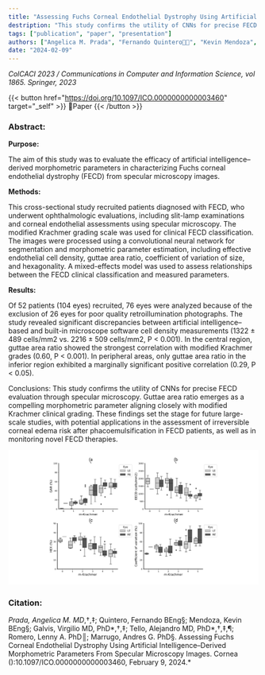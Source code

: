 ```yaml
---
title: "Assessing Fuchs Corneal Endothelial Dystrophy Using Artificial Intelligence–Derived Morphometric Parameters From Specular Microscopy Images"
destription: "This study confirms the utility of CNNs for precise FECD evaluation through specular microscopy. Guttae area ratio emerges as a compelling morphometric parameter aligning closely with modified Krachmer clinical grading. These findings set the stage for future large-scale studies, with potential applications in the assessment of irreversible corneal edema risk after phacoemulsification in FECD patients, as well as in monitoring novel FECD therapies."
tags: ["publication", "paper", "presentation"]
authors: ["Angelica M. Prada", "Fernando Quintero👨‍💻", "Kevin Mendoza", "Virgilio Galvis",  "Alejandro Tello", "Lenny A. Romero", "Andres G. Marrugo"]
date: "2024-02-09"
---
```


*ColCACI 2023 / Communications in Computer and Information Science, vol 1865. Springer, 2023* 

{{< button href="https://doi.org/10.1097/ICO.0000000000003460" target="_self" >}}
🔗Paper
{{< /button >}}

### Abstract: 

**Purpose:**

The aim of this study was to evaluate the efficacy of artificial intelligence–derived morphometric parameters in characterizing Fuchs corneal endothelial dystrophy (FECD) from specular microscopy images.

**Methods:** 

This cross-sectional study recruited patients diagnosed with FECD, who underwent ophthalmologic evaluations, including slit-lamp examinations and corneal endothelial assessments using specular microscopy. The modified Krachmer grading scale was used for clinical FECD classification. The images were processed using a convolutional neural network for segmentation and morphometric parameter estimation, including effective endothelial cell density, guttae area ratio, coefficient of variation of size, and hexagonality. A mixed-effects model was used to assess relationships between the FECD clinical classification and measured parameters.

**Results:**

Of 52 patients (104 eyes) recruited, 76 eyes were analyzed because of the exclusion of 26 eyes for poor quality retroillumination photographs. The study revealed significant discrepancies between artificial intelligence–based and built-in microscope software cell density measurements (1322 ± 489 cells/mm2 vs. 2216 ± 509 cells/mm2, P < 0.001). In the central region, guttae area ratio showed the strongest correlation with modified Krachmer grades (0.60, P < 0.001). In peripheral areas, only guttae area ratio in the inferior region exhibited a marginally significant positive correlation (0.29, P < 0.05).

Conclusions: 
This study confirms the utility of CNNs for precise FECD evaluation through specular microscopy. Guttae area ratio emerges as a compelling morphometric parameter aligning closely with modified Krachmer clinical grading. These findings set the stage for future large-scale studies, with potential applications in the assessment of irreversible corneal edema risk after phacoemulsification in FECD patients, as well as in monitoring novel FECD therapies.

![Segmentation results. The proposed method defines better the intercellular boundary of the segmentation, despite some problems due to non-uniform illuminated areas.](featured.png "Segmentation results. The proposed method defines better the intercellular boundary of the segmentation, despite some problems due to non-uniform illuminated areas.")


### Citation:

*Prada, Angelica M. MD*,†,‡; Quintero, Fernando BEng§; Mendoza, Kevin BEng§; Galvis, Virgilio MD, PhD*,†,‡; Tello, Alejandro MD, PhD*,†,‡,¶; Romero, Lenny A. PhD║; Marrugo, Andres G. PhD§. Assessing Fuchs Corneal Endothelial Dystrophy Using Artificial Intelligence–Derived Morphometric Parameters From Specular Microscopy Images. Cornea ():10.1097/ICO.0000000000003460, February 9, 2024.*
